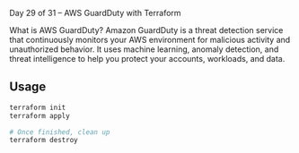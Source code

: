 Day 29 of 31 – AWS GuardDuty with Terraform

What is AWS GuardDuty?
Amazon GuardDuty is a threat detection service that continuously monitors your AWS environment for malicious activity and unauthorized behavior. It uses machine learning, anomaly detection, and threat intelligence to help you protect your accounts, workloads, and data.


## Usage

```bash
terraform init
terraform apply

# Once finished, clean up
terraform destroy
```